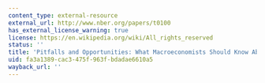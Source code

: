 ```yaml
---
content_type: external-resource
external_url: http://www.nber.org/papers/t0100
has_external_license_warning: true
license: https://en.wikipedia.org/wiki/All_rights_reserved
status: ''
title: 'Pitfalls and Opportunities: What Macroeconomists Should Know About Unit Roots'
uid: fa3a1389-cac3-475f-963f-bdadae6610a5
wayback_url: ''
---
```

